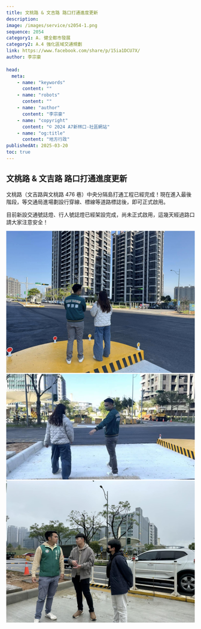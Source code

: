 ```yaml
---
title: 文桃路 & 文吉路 路口打通進度更新
description:
image: /images/service/s2054-1.png
sequence: 2054
category1: A. 健全都市發展
category2: A.4 強化區域交通規劃
link: https://www.facebook.com/share/p/15ia1DCU7X/
author: 李宗豪

head:
  meta:
    - name: "keywords"
      content: ""
    - name: "robots"
      content: ""
    - name: "author"
      content: "李宗豪"
    - name: "copyright"
      content: "© 2024 A7新林口-社區網站"
    - name: "og:title"
      content: "地方行政"
publishedAt: 2025-03-20
toc: true
---
```


## 文桃路 & 文吉路 路口打通進度更新

文桃路（文吉路與文桃路 476 巷）中央分隔島打通工程已經完成！現在進入最後階段，等交通局進場劃設行穿線、標線等道路標誌後，即可正式啟用。

目前新設交通號誌燈、行人號誌燈已經架設完成，尚未正式啟用，這幾天經過路口請大家注意安全！

![s2054-1.jpeg](/images/service/s2054-1.jpeg)
![s2054-2.jpeg](/images/service/s2054-2.jpeg)
![s2054-3.jpeg](/images/service/s2054-3.jpeg)
